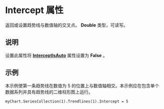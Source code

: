 
# Intercept 属性

返回或设置趋势线与数值轴的交叉点。 **Double** 类型，可读写。


## 说明

设置此属性将 **[InterceptIsAuto](fd5b2155-8b45-8a67-19c9-8a18a4d3f6f3.md)** 属性设置为 **False** 。


## 示例

本示例使第一条趋势线在数值为 5 的位置上与数值轴相交。本示例应在包含单个数据系列并具有趋势线的二维柱形图上运行。


```
myChart.SeriesCollection(1).Trendlines(1).Intercept = 5
```

